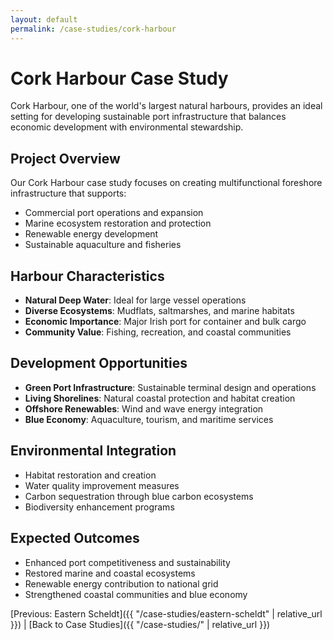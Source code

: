 ```yaml
---
layout: default
permalink: /case-studies/cork-harbour
---
```


# Cork Harbour Case Study

Cork Harbour, one of the world's largest natural harbours, provides an ideal setting for developing sustainable port infrastructure that balances economic development with environmental stewardship.

## Project Overview

Our Cork Harbour case study focuses on creating multifunctional foreshore infrastructure that supports:

- Commercial port operations and expansion
- Marine ecosystem restoration and protection
- Renewable energy development
- Sustainable aquaculture and fisheries

## Harbour Characteristics

- **Natural Deep Water**: Ideal for large vessel operations
- **Diverse Ecosystems**: Mudflats, saltmarshes, and marine habitats
- **Economic Importance**: Major Irish port for container and bulk cargo
- **Community Value**: Fishing, recreation, and coastal communities

## Development Opportunities

- **Green Port Infrastructure**: Sustainable terminal design and operations
- **Living Shorelines**: Natural coastal protection and habitat creation
- **Offshore Renewables**: Wind and wave energy integration
- **Blue Economy**: Aquaculture, tourism, and maritime services

## Environmental Integration

- Habitat restoration and creation
- Water quality improvement measures
- Carbon sequestration through blue carbon ecosystems
- Biodiversity enhancement programs

## Expected Outcomes

- Enhanced port competitiveness and sustainability
- Restored marine and coastal ecosystems
- Renewable energy contribution to national grid
- Strengthened coastal communities and blue economy

[Previous: Eastern Scheldt]({{ "/case-studies/eastern-scheldt" | relative_url }}) | [Back to Case Studies]({{ "/case-studies/" | relative_url }})